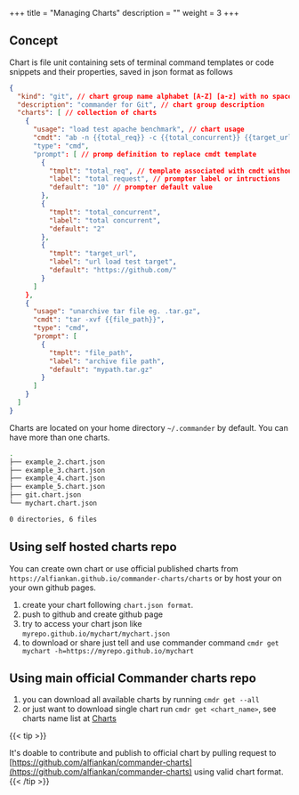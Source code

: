+++
title = "Managing Charts"
description = ""
weight = 3
+++

## Concept
Chart is file unit containing sets of terminal command templates or code snippets and their properties, saved in json format as follows

```json
{
  "kind": "git", // chart group name alphabet [A-Z] [a-z] with no space (yocan use underscore _ )
  "description": "commander for Git", // chart group description
  "charts": [ // collection of charts
    {
      "usage": "load test apache benchmark", // chart usage
      "cmdt": "ab -n {{total_req}} -c {{total_concurrent}} {{target_url}}", // command or snippet template, use {{template}} to define template replacable by prompt
      "type": "cmd",
      "prompt": [ // promp definition to replace cmdt template
        {
          "tmplt": "total_req", // template associated with cmdt without double curly bracket 
          "label": "total request", // prompter label or intructions
          "default": "10" // prompter default value 
        },
        {
          "tmplt": "total_concurrent",
          "label": "total concurrent",
          "default": "2"
        },
        {
          "tmplt": "target_url",
          "label": "url load test target",
          "default": "https://github.com/"
        }
      ] 
    },
    {
      "usage": "unarchive tar file eg. .tar.gz",
      "cmdt": "tar -xvf {{file_path}}",
      "type": "cmd",
      "prompt": [
        {
          "tmplt": "file_path",
          "label": "archive file path",
          "default": "mypath.tar.gz"
        }
      ]
    }
  ]
}
```

Charts are located on your home directory `~/.commander` by default. You can have more than one charts.
```bash
.
├── example_2.chart.json
├── example_3.chart.json
├── example_4.chart.json
├── example_5.chart.json
├── git.chart.json
└── mychart.chart.json

0 directories, 6 files
```

## Using self hosted charts repo
You can create own chart or use official published charts from `https://alfiankan.github.io/commander-charts/charts` or by host your on your own github pages.
1. create your chart following `chart.json format`.
2. push to github and create github page
3. try to access your chart json like `myrepo.github.io/mychart/mychart.json`
4. to download or share just tell and use commander command `cmdr get mychart -h=https://myrepo.github.io/mychart`





## Using main official Commander charts repo
1. you can download all available charts by running `cmdr get --all`
2. or just want to download single chart run `cmdr get <chart_name>`, see charts name list at [Charts](/charts)

{{< tip >}}

It's doable to contribute and publish to official chart by pulling request to [https://github.com/alfiankan/commander-charts](https://github.com/alfiankan/commander-charts) using valid chart format. {{< /tip >}}

